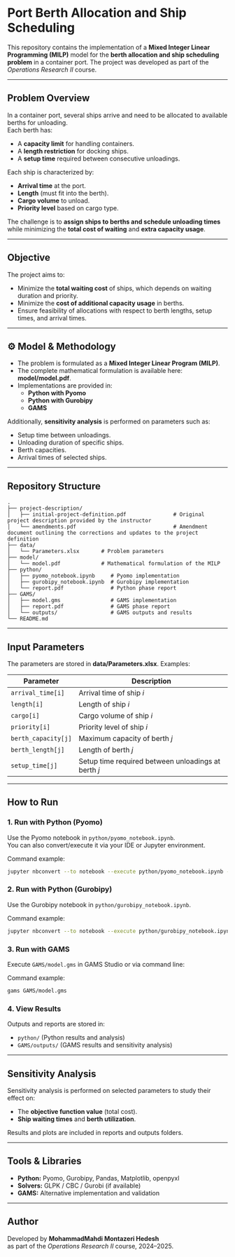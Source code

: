 # Port Berth Allocation and Ship Scheduling

This repository contains the implementation of a **Mixed Integer Linear Programming (MILP)** model for the **berth allocation and ship scheduling problem** in a container port. The project was developed as part of the *Operations Research II* course.

---

## Problem Overview
In a container port, several ships arrive and need to be allocated to available berths for unloading.  
Each berth has:
- A **capacity limit** for handling containers.  
- A **length restriction** for docking ships.  
- A **setup time** required between consecutive unloadings.  

Each ship is characterized by:  
- **Arrival time** at the port.  
- **Length** (must fit into the berth).  
- **Cargo volume** to unload.  
- **Priority level** based on cargo type.  

The challenge is to **assign ships to berths and schedule unloading times** while minimizing the **total cost of waiting** and **extra capacity usage**.

---

## Objective
The project aims to:  
- Minimize the **total waiting cost** of ships, which depends on waiting duration and priority.  
- Minimize the **cost of additional capacity usage** in berths.  
- Ensure feasibility of allocations with respect to berth lengths, setup times, and arrival times.

---

## ⚙️ Model & Methodology
- The problem is formulated as a **Mixed Integer Linear Program (MILP)**.  
- The complete mathematical formulation is available here: **model/model.pdf**.  
- Implementations are provided in:
  - **Python with Pyomo**  
  - **Python with Gurobipy**  
  - **GAMS**  

Additionally, **sensitivity analysis** is performed on parameters such as:  
- Setup time between unloadings.  
- Unloading duration of specific ships.  
- Berth capacities.  
- Arrival times of selected ships.  

---

## Repository Structure
```plaintext
.
├── project-description/
│   ├── initial-project-definition.pdf               # Original project description provided by the instructor
│   └── amendments.pdf                               # Amendment document outlining the corrections and updates to the project definition
├── data/
│   └── Parameters.xlsx       # Problem parameters
├── model/
│   └── model.pdf             # Mathematical formulation of the MILP
├── python/
│   ├── pyomo_notebook.ipynb     # Pyomo implementation
│   ├── gurobipy_notebook.ipynb  # Gurobipy implementation
│   └── report.pdf               # Python phase report
├── GAMS/
│   ├── model.gms                # GAMS implementation
│   ├── report.pdf               # GAMS phase report
│   └── outputs/                 # GAMS outputs and results
└── README.md
```

---

## Input Parameters
The parameters are stored in **data/Parameters.xlsx**. Examples:

| Parameter | Description |
|-----------|-------------|
| `arrival_time[i]` | Arrival time of ship *i* |
| `length[i]` | Length of ship *i* |
| `cargo[i]` | Cargo volume of ship *i* |
| `priority[i]` | Priority level of ship *i* |
| `berth_capacity[j]` | Maximum capacity of berth *j* |
| `berth_length[j]` | Length of berth *j* |
| `setup_time[j]` | Setup time required between unloadings at berth *j* |

---

## How to Run

### 1. Run with Python (Pyomo)
Use the Pyomo notebook in `python/pyomo_notebook.ipynb`.  
You can also convert/execute it via your IDE or Jupyter environment.

Command example:  
```bash
jupyter nbconvert --to notebook --execute python/pyomo_notebook.ipynb --output python/pyomo_notebook_out.ipynb
```

### 2. Run with Python (Gurobipy)
Use the Gurobipy notebook in `python/gurobipy_notebook.ipynb`.

Command example:  
```bash
jupyter nbconvert --to notebook --execute python/gurobipy_notebook.ipynb --output python/gurobipy_notebook_out.ipynb
```

### 3. Run with GAMS
Execute `GAMS/model.gms` in GAMS Studio or via command line:

Command example:  
```bash
gams GAMS/model.gms
```

### 4. View Results
Outputs and reports are stored in:  
- `python/` (Python results and analysis)  
- `GAMS/outputs/` (GAMS results and sensitivity analysis)

---

## Sensitivity Analysis
Sensitivity analysis is performed on selected parameters to study their effect on:
- The **objective function value** (total cost).  
- **Ship waiting times** and **berth utilization**.  

Results and plots are included in reports and outputs folders.

---

## Tools & Libraries
- **Python:** Pyomo, Gurobipy, Pandas, Matplotlib, openpyxl  
- **Solvers:** GLPK / CBC / Gurobi (if available)  
- **GAMS:** Alternative implementation and validation  

---

## Author
Developed by **MohammadMahdi Montazeri Hedesh**  
as part of the *Operations Research II* course, 2024–2025.
